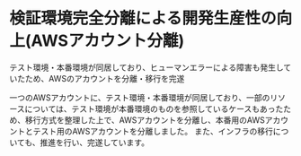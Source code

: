 # 検証環境完全分離による開発生産性の向上(AWSアカウント分離)

テスト環境・本番環境が同居しており、ヒューマンエラーによる障害も発生していたため、AWSのアカウントを分離・移行を完遂

一つのAWSアカウントに、テスト環境・本番環境が同居しており、一部のリソースについては、テスト環境が本番環境のものを参照しているケースもあったため、移行方式を整理した上で、AWSアカウントを分離し、本番用のAWSアカウントとテスト用のAWSアカウントを分離しました。
また、インフラの移行についても、推進を行い、完遂しています。
